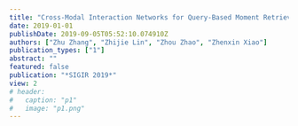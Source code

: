 ```yaml
---
title: "Cross-Modal Interaction Networks for Query-Based Moment Retrieval in Videos"
date: 2019-01-01
publishDate: 2019-09-05T05:52:10.074910Z
authors: ["Zhu Zhang", "Zhijie Lin", "Zhou Zhao", "Zhenxin Xiao"]
publication_types: ["1"]
abstract: ""
featured: false
publication: "*SIGIR 2019*"
view: 2
# header:
#   caption: "p1"
#   image: "p1.png"
---
```


